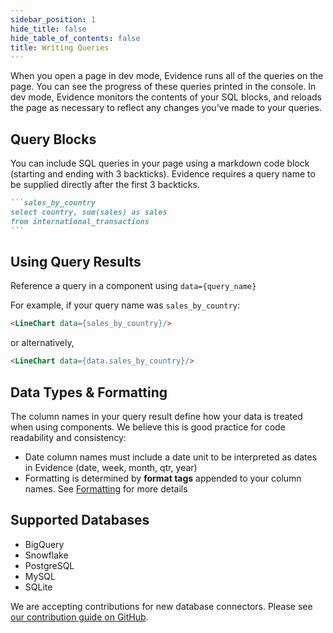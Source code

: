 ```yaml
---
sidebar_position: 1
hide_title: false
hide_table_of_contents: false
title: Writing Queries
---
```


When you open a page in dev mode, Evidence runs all of the queries on the page. You can see the progress of these queries printed in the console. In dev mode, Evidence monitors the contents of your SQL blocks, and reloads the page as necessary to reflect any changes you've made to your queries. 

## Query Blocks
You can include SQL queries in your page using a markdown code block (starting and ending with 3 backticks). Evidence requires a query name to be supplied directly after the first 3 backticks.

````markdown
```sales_by_country
select country, sum(sales) as sales
from international_transactions 
```
````

## Using Query Results
Reference a query in a component using `data={query_name}`

For example, if your query name was `sales_by_country`:
```markdown
<LineChart data={sales_by_country}/>
```
or alternatively,
```markdown
<LineChart data={data.sales_by_country}/>
```

## Data Types & Formatting
The column names in your query result define how your data is treated when using components. We believe this is good practice for code readability and consistency:
- Date column names must include a date unit to be interpreted as dates in Evidence (date, week, month, qtr, year)
- Formatting is determined by **format tags** appended to your column names. See [Formatting](/features/value-formatting) for more details

## Supported Databases
- BigQuery
- Snowflake
- PostgreSQL
- MySQL
- SQLite

We are accepting contributions for new database connectors. Please see [our contribution guide on GitHub](https://github.com/evidence-dev/evidence/blob/develop/CONTRIBUTING.md).